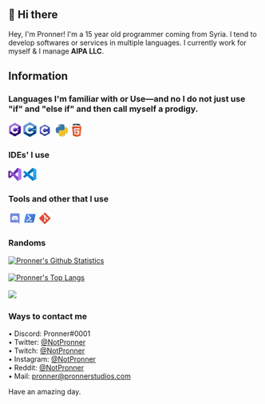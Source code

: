 ## 👋 Hi there

Hey, I'm Pronner! I'm a 15 year old programmer coming from Syria. I tend to develop softwares or services in multiple languages. I currently work for myself & I manage **AIPA LLC**.

## Information

### Languages I'm familiar with or Use—and no I do not just use "if" and "else if" and then call myself a prodigy.

<p align="left">
  <img src="https://raw.githubusercontent.com/Mempler/Mempler/master/assets//csharp.svg" width="26" title="" style="max-width: 100%;">
  <img src="https://raw.githubusercontent.com/Mempler/Mempler/master/assets//cpp.svg" width="26" title="" style="max-width: 100%;">
  <img src="https://raw.githubusercontent.com/Mempler/Mempler/master/assets//c.svg" width="26" title="" style="max-width: 100%;">
  <img src="https://media.discordapp.net/attachments/916226674071339010/949982043800993832/CPers.png?width=408&height=408" width="30" title="" style="max-width: 100%;">
  <img src="https://raw.githubusercontent.com/Mempler/Mempler/master/assets//py.svg" width="26" title="" style="max-width: 100%;">
  <img src="https://raw.githubusercontent.com/Mempler/Mempler/master/assets//html5.svg" width="26" title="" style="max-width: 100%;">
  <img src="https://upload.wikimedia.org/wikipedia/commons/c/cf/Lua-Logo.svg" width="26" title="" style="max-width: 100%;">
  <img src="https://upload.wikimedia.org/wikipedia/commons/thumb/4/40/VB.NET_Logo.svg/1200px-VB.NET_Logo.svg.png" width="26" title="" style="max-width: 100%;">
  <img src="https://cdn.freebiesupply.com/logos/large/2x/batch-logo-png-transparent.png" width="26" title="" style="max-width: 100%;">
  <img src="https://media.discordapp.net/attachments/916226674071339010/920005621078695936/ipiccy_image_2.png?width=408&height=408" width="26" title="" style="max-width: 100%;">
  <img src="https://godotengine.org/themes/godotengine/assets/press/icon_color.png" width="26" title="" style="max-width: 100%;">
  <img src="https://upload.wikimedia.org/wikipedia/commons/thumb/2/27/PHP-logo.svg/2560px-PHP-logo.svg.png" width="26" title="" style="max-width: 100%;">
  <img src="https://upload.wikimedia.org/wikipedia/commons/thumb/9/99/Unofficial_JavaScript_logo_2.svg/1024px-Unofficial_JavaScript_logo_2.svg.png" width="26" title="" style="max-width: 100%;">
  <img src="https://www.pinclipart.com/picdir/big/53-534873_vector-steam-java-developer-java-icon-png-clipart.png" width="26" title="" style="max-width: 100%;">
  <img src="https://apprecs.org/gp/images/app-icons/300/86/com.sumitgouthaman.brainfuck_android.jpg" width="26" title="" style="max-width: 100%;">
  <img src="https://upload.wikimedia.org/wikipedia/commons/thumb/0/06/Kotlin_Icon.svg/2048px-Kotlin_Icon.svg.png" width="26" title="" style="max-width: 100%;">
  <img src="https://seeklogo.com/images/S/swift-logo-F41F53A22D-seeklogo.com.png" width="26" title="" style="max-width: 100%;">
  <img src="https://upload.wikimedia.org/wikipedia/commons/7/7e/Dart-logo.png" width="26" title="" style="max-width: 100%;">
</p>

### IDEs' I use

<p align="left">
  <img src="https://raw.githubusercontent.com/Mempler/Mempler/master/assets//vs2019.svg" width="26" title="" style="max-width: 100%;">
  <img src="https://raw.githubusercontent.com/Mempler/Mempler/master/assets//visual-studio-code.svg" width="26" title="" style="max-width: 100%;">
  <img src="https://media.discordapp.net/attachments/916226674071339010/920006107085287504/Vorsa.png?width=408&height=408" width="26" title="" style="max-width: 100%;">
  <img src="https://cdn.freebiesupply.com/logos/large/2x/icon-dotpeek-logo-png-transparent.png" width="26" title="" style="max-width: 100%;">
  <img src="https://upload.wikimedia.org/wikipedia/commons/thumb/8/82/Text-x-python.svg/1200px-Text-x-python.svg.png" width="26" title="" style="max-width: 100%;">
  <img src="https://upload.wikimedia.org/wikipedia/commons/thumb/b/b2/Repl.it_logo.svg/1200px-Repl.it_logo.svg.png" width="26" title="" style="max-width: 100%;">
</p>

### Tools and other that I use

<p align="left">
  <img src="https://raw.githubusercontent.com/Mempler/Mempler/master/assets//discord.svg" width="26" title="" style="max-width: 100%;">
  <img src="https://raw.githubusercontent.com/Mempler/Mempler/master/assets//powershell.svg" width="26" title="" style="max-width: 100%;">
  <img src="https://raw.githubusercontent.com/Mempler/Mempler/master/assets//git.svg" width="26" title="" style="max-width: 100%;">
  <img src="https://media.discordapp.net/attachments/916226674071339010/949289108776308736/OBFUSCRIPT.png?width=408&height=408" width="26" title="" style="max-width: 100%;">
</p>


### Randoms
[![Pronner's Github Statistics](https://github-readme-stats.vercel.app/api?username=Pronner&theme=radical&show_icons=true)](https://github.com/pronner/github-readme-stats)\
\
[![Pronner's Top Langs](https://github-readme-stats.vercel.app/api/top-langs/?username=Pronner&theme=radical&show_icons=true&layout=compact)](https://github.com/Pronner/github-readme-stats)\
\
![](https://komarev.com/ghpvc/?username=Pronner&color=blue&style=flat-square)

### Ways to contact me

<p dir="auto">• Discord: Pronner#0001<br>
• Twitter: <a href="https://twitter.com/NotPronner" rel="nofollow">@NotPronner</a> <br>
• Twitch:  <a href="https://twitch.tv/NotPronner" rel="nofollow">@NotPronner</a> <br>
• Instagram: <a href="https://instagram.com/NotPronner" rel="nofollow">@NotPronner</a> <br>
• Reddit: <a href="https://www.reddit.com/user/NotPronner" rel="nofollow">@NotPronner</a> <br>
• Mail:   <a href="mailto:pronner@pronnerstudios.com">pronner@pronnerstudios.com</a></p>

Have an amazing day.
